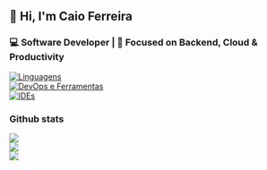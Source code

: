 <h2>👋 Hi, I'm Caio Ferreira</h2>
<h3>💻 Software Developer | 🧠 Focused on Backend, Cloud & Productivity</h3>
<div className="languages_that_i_like">
<p>
<a href="#"><img src="https://skillicons.dev/icons?i=python,golang,kotlin,java" alt="Linguagens" /></a>
<br/>
<a href="#"><img src="https://skillicons.dev/icons?i=kubernetes,docker,git,linux" alt="DevOps e Ferramentas" /></a>
<br/>
<a href="#"><img src="https://skillicons.dev/icons?i=vscode,androidstudio" alt="IDEs" /></a>
<p>
</div>
<div>
<h3>Github stats</h3>
<p>
<img src="https://github-readme-stats.vercel.app/api?username=caiocfer&theme=material-palenight&show_icons=true&hide_border=false&count_private=true">
<br/>
<img src="https://github-readme-streak-stats.herokuapp.com/?user=caiocfer&theme=material-palenight&hide_border=false">
<br/>
<img src="https://github-readme-stats.vercel.app/api/top-langs/?username=caiocfer&theme=material-palenight&show_icons=true&hide_border=false&layout=compact">
</p>
</div>
